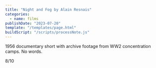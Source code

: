 ```yaml
---
title: "Night and Fog by Alain Resnais"
categories:
  - name: films
publishDate: "2023-07-20"
template: "/templates/page.html"
buildScript: "/scripts/processNote.js"
---
```


1956 documentary short with archive footage from WW2 concentration camps. No words.

8/10

